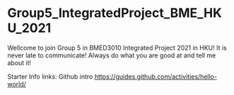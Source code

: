# Group5_IntegratedProject_BME_HKU_2021
Wellcome to join Group 5 in BMED3010 Integrated Project 2021 in HKU! It is never late to communicate! Always do what you are good at and tell me about it!

Starter Info links: 
Github intro https://guides.github.com/activities/hello-world/
